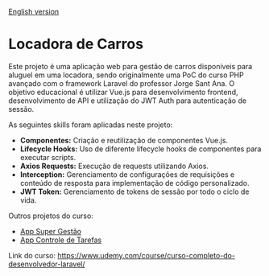 [English version](README.md)

# Locadora de Carros

Este projeto é uma aplicação web para gestão de carros disponíveis para aluguel em uma locadora, sendo originalmente uma PoC do curso PHP avançado com o framework Laravel do professor Jorge Sant Ana.
O objetivo educacional é utilizar Vue.js para desenvolvimento frontend, desenvolvimento de API e utilização do JWT Auth para autenticação de sessão.

As seguintes skills foram aplicadas neste projeto:
- **Componentes:** Criação e reutilização de componentes Vue.js.
- **Lifecycle Hooks:** Uso de diferente lifecycle hooks de componentes para executar scripts.
- **Axios Requests:** Execução de requests utilizando Axios.
- **Interception:** Gerenciamento de configurações de requisições e conteúdo de resposta para implementação de código personalizado.
- **JWT Token:** Gerenciamento de tokens de sessão por todo o ciclo de vida.

Outros projetos do curso: 
- [App Super Gestão](https://github.com/nomarine/app_super_gestao)
- [App Controle de Tarefas](https://github.com/nomarine/app-controle-tarefas)

Link do curso: https://www.udemy.com/course/curso-completo-do-desenvolvedor-laravel/